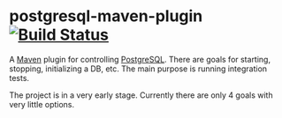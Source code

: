 # postgresql-maven-plugin [![Build Status](https://travis-ci.org/adrianboimvaser/postgresql-maven-plugin.png)](https://travis-ci.org/adrianboimvaser/postgresql-maven-plugin)

A [Maven](http://maven.apache.org/) plugin for controlling [PostgreSQL](http://www.postgresql.org/). There are goals for starting, stopping, initializing a DB, etc. The main purpose is running integration tests.

The project is in a very early stage. Currently there are only 4 goals with very little options.
